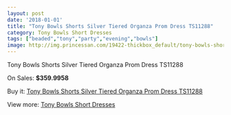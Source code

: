 ```yaml
---
layout: post
date: '2018-01-01'
title: "Tony Bowls Shorts Silver Tiered Organza Prom Dress TS11288"
category: Tony Bowls Short Dresses
tags: ["beaded","tony","party","evening","bowls"]
image: http://img.princessan.com/19422-thickbox_default/tony-bowls-shorts-silver-tiered-organza-prom-dress-ts11288.jpg
---
```

Tony Bowls Shorts Silver Tiered Organza Prom Dress TS11288

On Sales: **$359.9958**
<a href="https://www.princessan.com/en/tony-bowls-short-dresses/8728-tony-bowls-shorts-silver-tiered-organza-prom-dress-ts11288.html"><amp-img layout="responsive" width="600" height="600" src="//img.princessan.com/19422-thickbox_default/tony-bowls-shorts-silver-tiered-organza-prom-dress-ts11288.jpg" alt="Tony Bowls Shorts Silver Tiered Organza Prom Dress TS11288 0" /></a>
<a href="https://www.princessan.com/en/tony-bowls-short-dresses/8728-tony-bowls-shorts-silver-tiered-organza-prom-dress-ts11288.html"><amp-img layout="responsive" width="600" height="600" src="//img.princessan.com/19424-thickbox_default/tony-bowls-shorts-silver-tiered-organza-prom-dress-ts11288.jpg" alt="Tony Bowls Shorts Silver Tiered Organza Prom Dress TS11288 1" /></a>
<a href="https://www.princessan.com/en/tony-bowls-short-dresses/8728-tony-bowls-shorts-silver-tiered-organza-prom-dress-ts11288.html"><amp-img layout="responsive" width="600" height="600" src="//img.princessan.com/19423-thickbox_default/tony-bowls-shorts-silver-tiered-organza-prom-dress-ts11288.jpg" alt="Tony Bowls Shorts Silver Tiered Organza Prom Dress TS11288 2" /></a>

Buy it: [Tony Bowls Shorts Silver Tiered Organza Prom Dress TS11288](https://www.princessan.com/en/tony-bowls-short-dresses/8728-tony-bowls-shorts-silver-tiered-organza-prom-dress-ts11288.html "Tony Bowls Shorts Silver Tiered Organza Prom Dress TS11288")

View more: [Tony Bowls Short Dresses](https://www.princessan.com/en/70-tony-bowls-short-dresses "Tony Bowls Short Dresses")